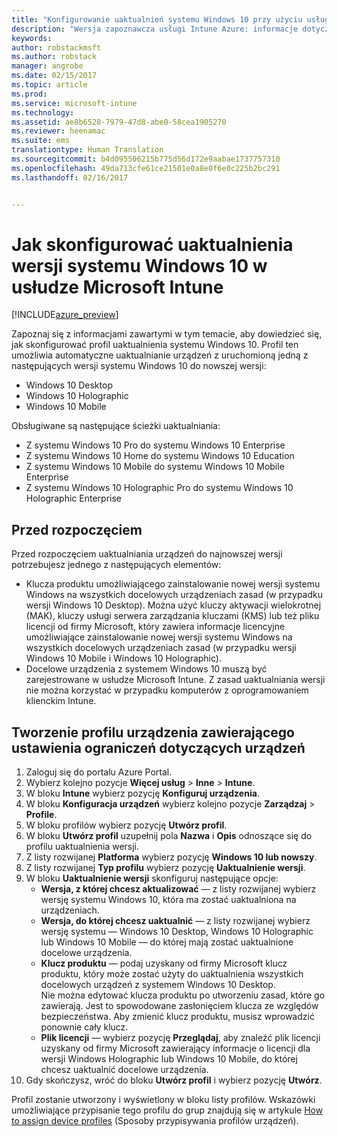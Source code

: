 ```yaml
---
title: "Konfigurowanie uaktualnień systemu Windows 10 przy użyciu usługi Intune | Wersja zapoznawcza usługi Intune Azure | Dokumentacja firmy Microsoft"
description: "Wersja zapoznawcza usługi Intune Azure: informacje dotyczące sposobu korzystania z usługi Intune do uaktualniania zarządzanych urządzeń z systemem Windows 10."
keywords: 
author: robstackmsft
ms.author: robstack
manager: angrobe
ms.date: 02/15/2017
ms.topic: article
ms.prod: 
ms.service: microsoft-intune
ms.technology: 
ms.assetid: ae8b6528-7979-47d8-abe0-58cea1905270
ms.reviewer: heenamac
ms.suite: ems
translationtype: Human Translation
ms.sourcegitcommit: b4d095506215b775d56d172e9aabae1737757310
ms.openlocfilehash: 49da713cfe61ce21501e0a8e0f6e0c225b2bc291
ms.lasthandoff: 02/16/2017


---
```


# <a name="how-to-configure-windows-10-edition-upgrades-in-microsoft-intune"></a>Jak skonfigurować uaktualnienia wersji systemu Windows 10 w usłudze Microsoft Intune

[!INCLUDE[azure_preview](../includes/azure_preview.md)]

Zapoznaj się z informacjami zawartymi w tym temacie, aby dowiedzieć się, jak skonfigurować profil uaktualnienia systemu Windows 10. Profil ten umożliwia automatyczne uaktualnianie urządzeń z uruchomioną jedną z następujących wersji systemu Windows 10 do nowszej wersji:

- Windows 10 Desktop
- Windows 10 Holographic
- Windows 10 Mobile

Obsługiwane są następujące ścieżki uaktualniania:

- Z systemu Windows 10 Pro do systemu Windows 10 Enterprise
- Z systemu Windows 10 Home do systemu Windows 10 Education
- Z systemu Windows 10 Mobile do systemu Windows 10 Mobile Enterprise
- Z systemu Windows 10 Holographic Pro do systemu Windows 10 Holographic Enterprise

## <a name="before-you-start"></a>Przed rozpoczęciem
Przed rozpoczęciem uaktualniania urządzeń do najnowszej wersji potrzebujesz jednego z następujących elementów:

- Klucza produktu umożliwiającego zainstalowanie nowej wersji systemu Windows na wszystkich docelowych urządzeniach zasad (w przypadku wersji Windows 10 Desktop). Można użyć kluczy aktywacji wielokrotnej (MAK), kluczy usługi serwera zarządzania kluczami (KMS) lub też pliku licencji od firmy Microsoft, który zawiera informacje licencyjne umożliwiające zainstalowanie nowej wersji systemu Windows na wszystkich docelowych urządzeniach zasad (w przypadku wersji Windows 10 Mobile i Windows 10 Holographic).
- Docelowe urządzenia z systemem Windows 10 muszą być zarejestrowane w usłudze Microsoft Intune. Z zasad uaktualniania wersji nie można korzystać w przypadku komputerów z oprogramowaniem klienckim Intune.

## <a name="create-a-device-profile-containing-device-restriction-settings"></a>Tworzenie profilu urządzenia zawierającego ustawienia ograniczeń dotyczących urządzeń

1. Zaloguj się do portalu Azure Portal.
2. Wybierz kolejno pozycje **Więcej usług** > **Inne** > **Intune**.
3. W bloku **Intune** wybierz pozycję **Konfiguruj urządzenia**.
2. W bloku **Konfiguracja urządzeń** wybierz kolejno pozycje **Zarządzaj** > **Profile**.
3. W bloku profilów wybierz pozycję **Utwórz profil**.
4. W bloku **Utwórz profil** uzupełnij pola **Nazwa** i **Opis** odnoszące się do profilu uaktualnienia wersji.
5. Z listy rozwijanej **Platforma** wybierz pozycję **Windows 10 lub nowszy**.
6. Z listy rozwijanej **Typ profilu** wybierz pozycję **Uaktualnienie wersji**.
7. W bloku **Uaktualnienie wersji** skonfiguruj następujące opcje:
    - **Wersja, z której chcesz aktualizować** — z listy rozwijanej wybierz wersję systemu Windows 10, która ma zostać uaktualniona na urządzeniach.
    - **Wersja, do której chcesz uaktualnić** — z listy rozwijanej wybierz wersję systemu — Windows 10 Desktop, Windows 10 Holographic lub Windows 10 Mobile — do której mają zostać uaktualnione docelowe urządzenia.
    - **Klucz produktu** — podaj uzyskany od firmy Microsoft klucz produktu, który może zostać użyty do uaktualnienia wszystkich docelowych urządzeń z systemem Windows 10 Desktop.<br>Nie można edytować klucza produktu po utworzeniu zasad, które go zawierają. Jest to spowodowane zasłonięciem klucza ze względów bezpieczeństwa. Aby zmienić klucz produktu, musisz wprowadzić ponownie cały klucz.
    - **Plik licencji** — wybierz pozycję **Przeglądaj**, aby znaleźć plik licencji uzyskany od firmy Microsoft zawierający informacje o licencji dla wersji Windows Holographic lub Windows 10 Mobile, do której chcesz uaktualnić docelowe urządzenia.
8. Gdy skończysz, wróć do bloku **Utwórz profil** i wybierz pozycję **Utwórz**.

Profil zostanie utworzony i wyświetlony w bloku listy profilów.
Wskazówki umożliwiające przypisanie tego profilu do grup znajdują się w artykule [How to assign device profiles](how-to-assign-device-profiles.md) (Sposoby przypisywania profilów urządzeń).


